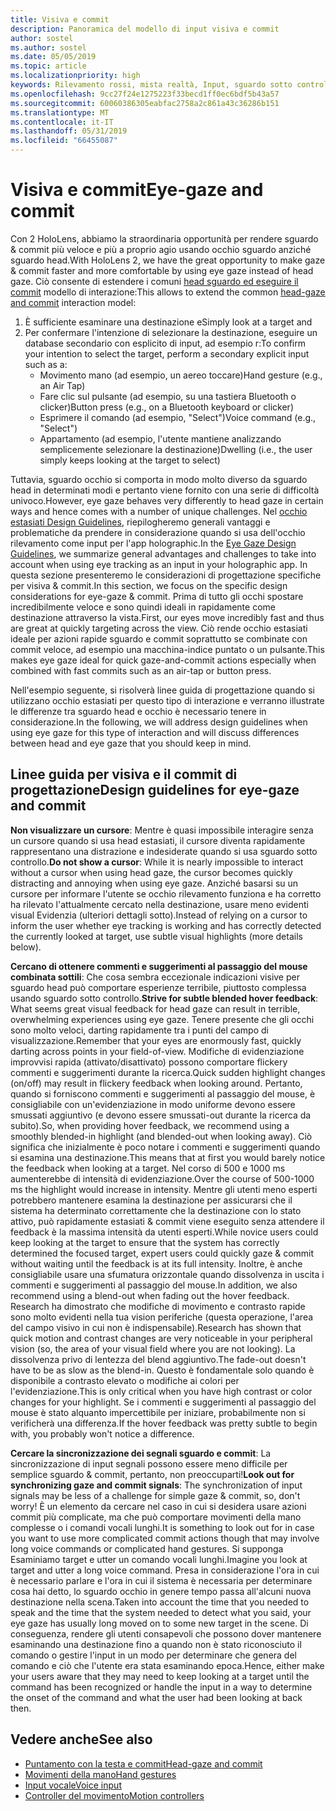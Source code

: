 ```yaml
---
title: Visiva e commit
description: Panoramica del modello di input visiva e commit
author: sostel
ms.author: sostel
ms.date: 05/05/2019
ms.topic: article
ms.localizationpriority: high
keywords: Rilevamento rossi, mista realtà, Input, sguardo sotto controllo, come destinazione rossi, HoloLens 2, selezione basata su sotto controllo
ms.openlocfilehash: 9cc27f24e1275223f33becd1ff0ec6bdf5b43a57
ms.sourcegitcommit: 60060386305eabfac2758a2c861a43c36286b151
ms.translationtype: MT
ms.contentlocale: it-IT
ms.lasthandoff: 05/31/2019
ms.locfileid: "66455087"
---
```

# <a name="eye-gaze-and-commit"></a><span data-ttu-id="030a4-104">Visiva e commit</span><span class="sxs-lookup"><span data-stu-id="030a4-104">Eye-gaze and commit</span></span>
<span data-ttu-id="030a4-105">Con 2 HoloLens, abbiamo la straordinaria opportunità per rendere sguardo & commit più veloce e più a proprio agio usando occhio sguardo anziché sguardo head.</span><span class="sxs-lookup"><span data-stu-id="030a4-105">With HoloLens 2, we have the great opportunity to make gaze & commit faster and more comfortable by using eye gaze instead of head gaze.</span></span> <span data-ttu-id="030a4-106">Ciò consente di estendere i comuni [head sguardo ed eseguire il commit](gaze-and-commit.md) modello di interazione:</span><span class="sxs-lookup"><span data-stu-id="030a4-106">This allows to extend the common [head-gaze and commit](gaze-and-commit.md) interaction model:</span></span> 
1. <span data-ttu-id="030a4-107">È sufficiente esaminare una destinazione e</span><span class="sxs-lookup"><span data-stu-id="030a4-107">Simply look at a target and</span></span> 
2. <span data-ttu-id="030a4-108">Per confermare l'intenzione di selezionare la destinazione, eseguire un database secondario con esplicito di input, ad esempio r:</span><span class="sxs-lookup"><span data-stu-id="030a4-108">To confirm your intention to select the target, perform a secondary explicit input such as a:</span></span>  
   - <span data-ttu-id="030a4-109">Movimento mano (ad esempio, un aereo toccare)</span><span class="sxs-lookup"><span data-stu-id="030a4-109">Hand gesture (e.g., an Air Tap)</span></span>
   - <span data-ttu-id="030a4-110">Fare clic sul pulsante (ad esempio, su una tastiera Bluetooth o clicker)</span><span class="sxs-lookup"><span data-stu-id="030a4-110">Button press (e.g., on a Bluetooth keyboard or clicker)</span></span>
   - <span data-ttu-id="030a4-111">Esprimere il comando (ad esempio, "Select")</span><span class="sxs-lookup"><span data-stu-id="030a4-111">Voice command (e.g., "Select")</span></span>
   - <span data-ttu-id="030a4-112">Appartamento (ad esempio, l'utente mantiene analizzando semplicemente selezionare la destinazione)</span><span class="sxs-lookup"><span data-stu-id="030a4-112">Dwelling (i.e., the user simply keeps looking at the target to select)</span></span>

<span data-ttu-id="030a4-113">Tuttavia, sguardo occhio si comporta in modo molto diverso da sguardo head in determinati modi e pertanto viene fornito con una serie di difficoltà univoco.</span><span class="sxs-lookup"><span data-stu-id="030a4-113">However, eye gaze behaves very differently to head gaze in certain ways and hence comes with a number of unique challenges.</span></span> <span data-ttu-id="030a4-114">Nel [occhio estasiati Design Guidelines](eye-tracking.md), riepilogheremo generali vantaggi e problematiche da prendere in considerazione quando si usa dell'occhio rilevamento come input per l'app holographic.</span><span class="sxs-lookup"><span data-stu-id="030a4-114">In the [Eye Gaze Design Guidelines](eye-tracking.md), we summarize general advantages and challenges to take into account when using eye tracking as an input in your holographic app.</span></span> <span data-ttu-id="030a4-115">In questa sezione presenteremo le considerazioni di progettazione specifiche per visiva & commit.</span><span class="sxs-lookup"><span data-stu-id="030a4-115">In this section, we focus on the specific design considerations for eye-gaze & commit.</span></span>
<span data-ttu-id="030a4-116">Prima di tutto gli occhi spostare incredibilmente veloce e sono quindi ideali in rapidamente come destinazione attraverso la vista.</span><span class="sxs-lookup"><span data-stu-id="030a4-116">First, our eyes move incredibly fast and thus are great at quickly targeting across the view.</span></span> <span data-ttu-id="030a4-117">Ciò rende occhio estasiati ideale per azioni rapide sguardo e commit soprattutto se combinate con commit veloce, ad esempio una macchina-indice puntato o un pulsante.</span><span class="sxs-lookup"><span data-stu-id="030a4-117">This makes eye gaze ideal for quick gaze-and-commit actions especially when combined with fast commits such as an air-tap or button press.</span></span>
   
<span data-ttu-id="030a4-118">Nell'esempio seguente, si risolverà linee guida di progettazione quando si utilizzano occhio estasiati per questo tipo di interazione e verranno illustrate le differenze tra sguardo head e occhio è necessario tenere in considerazione.</span><span class="sxs-lookup"><span data-stu-id="030a4-118">In the following, we will address design guidelines when using eye gaze for this type of interaction and will discuss differences between head and eye gaze that you should keep in mind.</span></span>

## <a name="design-guidelines-for-eye-gaze-and-commit"></a><span data-ttu-id="030a4-119">Linee guida per visiva e il commit di progettazione</span><span class="sxs-lookup"><span data-stu-id="030a4-119">Design guidelines for eye-gaze and commit</span></span>

<span data-ttu-id="030a4-120">**Non visualizzare un cursore**: Mentre è quasi impossibile interagire senza un cursore quando si usa head estasiati, il cursore diventa rapidamente rappresentano una distrazione e indesiderate quando si usa sguardo sotto controllo.</span><span class="sxs-lookup"><span data-stu-id="030a4-120">**Do not show a cursor**: While it is nearly impossible to interact without a cursor when using head gaze, the cursor becomes quickly distracting and annoying when using eye gaze.</span></span> <span data-ttu-id="030a4-121">Anziché basarsi su un cursore per informare l'utente se occhio rilevamento funziona e ha corretto ha rilevato l'attualmente cercato nella destinazione, usare meno evidenti visual Evidenzia (ulteriori dettagli sotto).</span><span class="sxs-lookup"><span data-stu-id="030a4-121">Instead of relying on a cursor to inform the user whether eye tracking is working and has correctly detected the currently looked at target, use subtle visual highlights (more details below).</span></span>

<span data-ttu-id="030a4-122">**Cercano di ottenere commenti e suggerimenti al passaggio del mouse combinata sottili**: Che cosa sembra eccezionale indicazioni visive per sguardo head può comportare esperienze terribile, piuttosto complessa usando sguardo sotto controllo.</span><span class="sxs-lookup"><span data-stu-id="030a4-122">**Strive for subtle blended hover feedback**: What seems great visual feedback for head gaze can result in terrible, overwhelming experiences using eye gaze.</span></span> <span data-ttu-id="030a4-123">Tenere presente che gli occhi sono molto veloci, darting rapidamente tra i punti del campo di visualizzazione.</span><span class="sxs-lookup"><span data-stu-id="030a4-123">Remember that your eyes are enormously fast, quickly darting across points in your field-of-view.</span></span> <span data-ttu-id="030a4-124">Modifiche di evidenziazione improvvisi rapida (attivato/disattivato) possono comportare flickery commenti e suggerimenti durante la ricerca.</span><span class="sxs-lookup"><span data-stu-id="030a4-124">Quick sudden highlight changes (on/off) may result in flickery feedback when looking around.</span></span> <span data-ttu-id="030a4-125">Pertanto, quando si forniscono commenti e suggerimenti al passaggio del mouse, è consigliabile con un'evidenziazione in modo uniforme devono essere smussati aggiuntivo (e devono essere smussati-out durante la ricerca da subito).</span><span class="sxs-lookup"><span data-stu-id="030a4-125">So, when providing hover feedback, we recommend using a smoothly blended-in highlight (and blended-out when looking away).</span></span> <span data-ttu-id="030a4-126">Ciò significa che inizialmente è poco notare i commenti e suggerimenti quando si esamina una destinazione.</span><span class="sxs-lookup"><span data-stu-id="030a4-126">This means that at first you would barely notice the feedback when looking at a target.</span></span> <span data-ttu-id="030a4-127">Nel corso di 500 e 1000 ms aumenterebbe di intensità di evidenziazione.</span><span class="sxs-lookup"><span data-stu-id="030a4-127">Over the course of 500-1000 ms the highlight would increase in intensity.</span></span> <span data-ttu-id="030a4-128">Mentre gli utenti meno esperti potrebbero mantenere esamina la destinazione per assicurarsi che il sistema ha determinato correttamente che la destinazione con lo stato attivo, può rapidamente estasiati & commit viene eseguito senza attendere il feedback è la massima intensità da utenti esperti.</span><span class="sxs-lookup"><span data-stu-id="030a4-128">While novice users could keep looking at the target to ensure that the system has correctly determined the focused target, expert users could quickly gaze & commit without waiting until the feedback is at its full intensity.</span></span> <span data-ttu-id="030a4-129">Inoltre, è anche consigliabile usare una sfumatura orizzontale quando dissolvenza in uscita i commenti e suggerimenti al passaggio del mouse.</span><span class="sxs-lookup"><span data-stu-id="030a4-129">In addition, we also recommend using a blend-out when fading out the hover feedback.</span></span> <span data-ttu-id="030a4-130">Research ha dimostrato che modifiche di movimento e contrasto rapide sono molto evidenti nella tua vision periferiche (questa operazione, l'area del campo visivo in cui non è indispensabile).</span><span class="sxs-lookup"><span data-stu-id="030a4-130">Research has shown that quick motion and contrast changes are very noticeable in your peripheral vision (so, the area of your visual field where you are not looking).</span></span> <span data-ttu-id="030a4-131">La dissolvenza privo di lentezza del blend aggiuntivo.</span><span class="sxs-lookup"><span data-stu-id="030a4-131">The fade-out doesn't have to be as slow as the blend-in.</span></span> <span data-ttu-id="030a4-132">Questo è fondamentale solo quando è disponibile a contrasto elevato o modifiche ai colori per l'evidenziazione.</span><span class="sxs-lookup"><span data-stu-id="030a4-132">This is only critical when you have high contrast or color changes for your highlight.</span></span> <span data-ttu-id="030a4-133">Se i commenti e suggerimenti al passaggio del mouse è stato alquanto impercettibile per iniziare, probabilmente non si verificherà una differenza.</span><span class="sxs-lookup"><span data-stu-id="030a4-133">If the hover feedback was pretty subtle to begin with, you probably won't notice a difference.</span></span>

<span data-ttu-id="030a4-134">**Cercare la sincronizzazione dei segnali sguardo e commit**: La sincronizzazione di input segnali possono essere meno difficile per semplice sguardo & commit, pertanto, non preoccuparti!</span><span class="sxs-lookup"><span data-stu-id="030a4-134">**Look out for synchronizing gaze and commit signals**: The synchronization of input signals may be less of a challenge for simple gaze & commit, so, don't worry!</span></span> <span data-ttu-id="030a4-135">È un elemento da cercare nel caso in cui si desidera usare azioni commit più complicate, ma che può comportare movimenti della mano complesse o i comandi vocali lunghi.</span><span class="sxs-lookup"><span data-stu-id="030a4-135">It is something to look out for in case you want to use more complicated commit actions though that may involve long voice commands or complicated hand gestures.</span></span> <span data-ttu-id="030a4-136">Si supponga Esaminiamo target e utter un comando vocali lunghi.</span><span class="sxs-lookup"><span data-stu-id="030a4-136">Imagine you look at target and utter a long voice command.</span></span> <span data-ttu-id="030a4-137">Presa in considerazione l'ora in cui è necessario parlare e l'ora in cui il sistema è necessaria per determinare cosa hai detto, lo sguardo occhio in genere tempo passa all'alcuni nuova destinazione nella scena.</span><span class="sxs-lookup"><span data-stu-id="030a4-137">Taken into account the time that you needed to speak and the time that the system needed to detect what you said, your eye gaze has usually long moved on to some new target in the scene.</span></span> <span data-ttu-id="030a4-138">Di conseguenza, rendere gli utenti consapevoli che possono dover mantenere esaminando una destinazione fino a quando non è stato riconosciuto il comando o gestire l'input in un modo per determinare che genera del comando e ciò che l'utente era stata esaminando epoca.</span><span class="sxs-lookup"><span data-stu-id="030a4-138">Hence, either make your users aware that they may need to keep looking at a target until the command has been recognized or handle the input in a way to determine the onset of the command and what the user had been looking at back then.</span></span>

## <a name="see-also"></a><span data-ttu-id="030a4-139">Vedere anche</span><span class="sxs-lookup"><span data-stu-id="030a4-139">See also</span></span>
* [<span data-ttu-id="030a4-140">Puntamento con la testa e commit</span><span class="sxs-lookup"><span data-stu-id="030a4-140">Head-gaze and commit</span></span>](gaze-and-commit.md)
* [<span data-ttu-id="030a4-141">Movimenti della mano</span><span class="sxs-lookup"><span data-stu-id="030a4-141">Hand gestures</span></span>](gestures.md)
* [<span data-ttu-id="030a4-142">Input vocale</span><span class="sxs-lookup"><span data-stu-id="030a4-142">Voice input</span></span>](voice-design.md)
* [<span data-ttu-id="030a4-143">Controller del movimento</span><span class="sxs-lookup"><span data-stu-id="030a4-143">Motion controllers</span></span>](motion-controllers.md)
